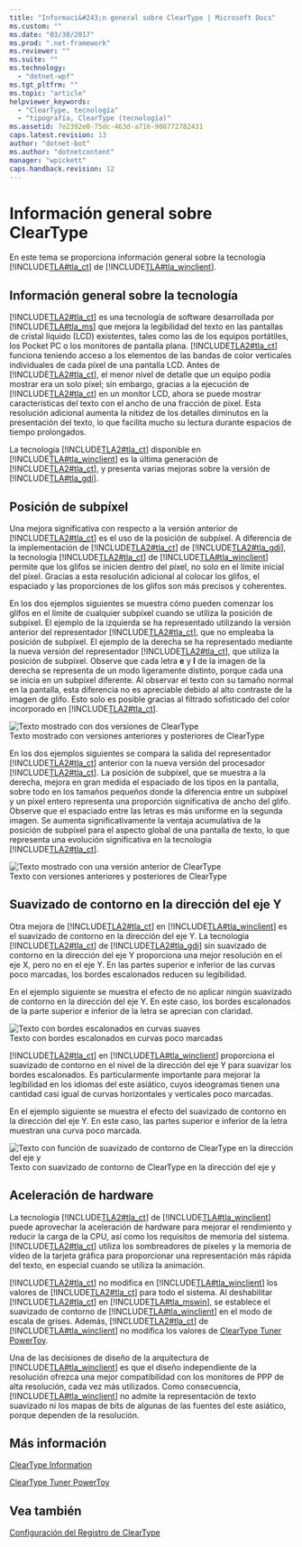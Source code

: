 ```yaml
---
title: "Informaci&#243;n general sobre ClearType | Microsoft Docs"
ms.custom: ""
ms.date: "03/30/2017"
ms.prod: ".net-framework"
ms.reviewer: ""
ms.suite: ""
ms.technology: 
  - "dotnet-wpf"
ms.tgt_pltfrm: ""
ms.topic: "article"
helpviewer_keywords: 
  - "ClearType, tecnología"
  - "tipografía, ClearType (tecnología)"
ms.assetid: 7e2392e0-75dc-463d-a716-908772782431
caps.latest.revision: 13
author: "dotnet-bot"
ms.author: "dotnetcontent"
manager: "wpickett"
caps.handback.revision: 12
---
```

# Informaci&#243;n general sobre ClearType
En este tema se proporciona información general sobre la tecnología [!INCLUDE[TLA#tla_ct](../../../../includes/tlasharptla-ct-md.md)] de [!INCLUDE[TLA#tla_winclient](../../../../includes/tlasharptla-winclient-md.md)].  
  
   
  
<a name="overview"></a>   
## Información general sobre la tecnología  
 [!INCLUDE[TLA2#tla_ct](../../../../includes/tla2sharptla-ct-md.md)] es una tecnología de software desarrollada por [!INCLUDE[TLA#tla_ms](../../../../includes/tlasharptla-ms-md.md)] que mejora la legibilidad del texto en las pantallas de cristal líquido \(LCD\) existentes, tales como las de los equipos portátiles, los Pocket PC o los monitores de pantalla plana.  [!INCLUDE[TLA2#tla_ct](../../../../includes/tla2sharptla-ct-md.md)] funciona teniendo acceso a los elementos de las bandas de color verticales individuales de cada píxel de una pantalla LCD.  Antes de [!INCLUDE[TLA2#tla_ct](../../../../includes/tla2sharptla-ct-md.md)], el menor nivel de detalle que un equipo podía mostrar era un solo píxel; sin embargo, gracias a la ejecución de [!INCLUDE[TLA2#tla_ct](../../../../includes/tla2sharptla-ct-md.md)] en un monitor LCD, ahora se puede mostrar características del texto con el ancho de una fracción de píxel.  Esta resolución adicional aumenta la nitidez de los detalles diminutos en la presentación del texto, lo que facilita mucho su lectura durante espacios de tiempo prolongados.  
  
 La tecnología [!INCLUDE[TLA2#tla_ct](../../../../includes/tla2sharptla-ct-md.md)] disponible en [!INCLUDE[TLA#tla_winclient](../../../../includes/tlasharptla-winclient-md.md)] es la última generación de [!INCLUDE[TLA2#tla_ct](../../../../includes/tla2sharptla-ct-md.md)], y presenta varias mejoras sobre la versión de [!INCLUDE[TLA#tla_gdi](../../../../includes/tlasharptla-gdi-md.md)].  
  
<a name="sub-pixel_positioning"></a>   
## Posición de subpíxel  
 Una mejora significativa con respecto a la versión anterior de [!INCLUDE[TLA2#tla_ct](../../../../includes/tla2sharptla-ct-md.md)] es el uso de la posición de subpíxel.  A diferencia de la implementación de [!INCLUDE[TLA2#tla_ct](../../../../includes/tla2sharptla-ct-md.md)] de [!INCLUDE[TLA2#tla_gdi](../../../../includes/tla2sharptla-gdi-md.md)], la tecnología [!INCLUDE[TLA2#tla_ct](../../../../includes/tla2sharptla-ct-md.md)] de [!INCLUDE[TLA#tla_winclient](../../../../includes/tlasharptla-winclient-md.md)] permite que los glifos se inicien dentro del píxel, no solo en el límite inicial del píxel.  Gracias a esta resolución adicional al colocar los glifos, el espaciado y las proporciones de los glifos son más precisos y coherentes.  
  
 En los dos ejemplos siguientes se muestra cómo pueden comenzar los glifos en el límite de cualquier subpíxel cuando se utiliza la posición de subpíxel.  El ejemplo de la izquierda se ha representado utilizando la versión anterior del representador [!INCLUDE[TLA2#tla_ct](../../../../includes/tla2sharptla-ct-md.md)], que no empleaba la posición de subpíxel.  El ejemplo de la derecha se ha representado mediante la nueva versión del representador [!INCLUDE[TLA2#tla_ct](../../../../includes/tla2sharptla-ct-md.md)], que utiliza la posición de subpíxel.  Observe que cada letra **e** y **l** de la imagen de la derecha se representa de un modo ligeramente distinto, porque cada una se inicia en un subpíxel diferente.  Al observar el texto con su tamaño normal en la pantalla, esta diferencia no es apreciable debido al alto contraste de la imagen de glifo.  Esto solo es posible gracias al filtrado sofisticado del color incorporado en [!INCLUDE[TLA2#tla_ct](../../../../includes/tla2sharptla-ct-md.md)].  
  
 ![Texto mostrado con dos versiones de ClearType](../../../../docs/framework/wpf/advanced/media/wcpsdk-mmgraphics-text-cleartype-overview-01.png "wcpsdk\_mmgraphics\_text\_cleartype\_overview\_01")  
Texto mostrado con versiones anteriores y posteriores de ClearType  
  
 En los dos ejemplos siguientes se compara la salida del representador [!INCLUDE[TLA2#tla_ct](../../../../includes/tla2sharptla-ct-md.md)] anterior con la nueva versión del procesador [!INCLUDE[TLA2#tla_ct](../../../../includes/tla2sharptla-ct-md.md)].  La posición de subpíxel, que se muestra a la derecha, mejora en gran medida el espaciado de los tipos en la pantalla, sobre todo en los tamaños pequeños donde la diferencia entre un subpíxel y un píxel entero representa una proporción significativa de ancho del glifo.  Observe que el espaciado entre las letras es más uniforme en la segunda imagen.  Se aumenta significativamente la ventaja acumulativa de la posición de subpíxel para el aspecto global de una pantalla de texto, lo que representa una evolución significativa en la tecnología [!INCLUDE[TLA2#tla_ct](../../../../includes/tla2sharptla-ct-md.md)].  
  
 ![Texto mostrado con una versión anterior de ClearType](../../../../docs/framework/wpf/advanced/media/wcpsdk-mmgraphics-text-cleartype-overview-02.png "wcpsdk\_mmgraphics\_text\_cleartype\_overview\_02")  
Texto con versiones anteriores y posteriores de ClearType  
  
<a name="y-direction_antialiasing"></a>   
## Suavizado de contorno en la dirección del eje Y  
 Otra mejora de [!INCLUDE[TLA2#tla_ct](../../../../includes/tla2sharptla-ct-md.md)] en [!INCLUDE[TLA#tla_winclient](../../../../includes/tlasharptla-winclient-md.md)] es el suavizado de contorno en la dirección del eje Y.  La tecnología [!INCLUDE[TLA2#tla_ct](../../../../includes/tla2sharptla-ct-md.md)] de [!INCLUDE[TLA2#tla_gdi](../../../../includes/tla2sharptla-gdi-md.md)] sin suavizado de contorno en la dirección del eje Y proporciona una mejor resolución en el eje X, pero no en el eje Y.  En las partes superior e inferior de las curvas poco marcadas, los bordes escalonados reducen su legibilidad.  
  
 En el ejemplo siguiente se muestra el efecto de no aplicar ningún suavizado de contorno en la dirección del eje Y.  En este caso, los bordes escalonados de la parte superior e inferior de la letra se aprecian con claridad.  
  
 ![Texto con bordes escalonados en curvas suaves](../../../../docs/framework/wpf/advanced/media/wcpsdk-mmgraphics-text-cleartype-overview-03.png "wcpsdk\_mmgraphics\_text\_cleartype\_overview\_03")  
Texto con bordes escalonados en curvas poco marcadas  
  
 [!INCLUDE[TLA2#tla_ct](../../../../includes/tla2sharptla-ct-md.md)] en [!INCLUDE[TLA#tla_winclient](../../../../includes/tlasharptla-winclient-md.md)] proporciona el suavizado de contorno en el nivel de la dirección del eje Y para suavizar los bordes escalonados.  Es particularmente importante para mejorar la legibilidad en los idiomas del este asiático, cuyos ideogramas tienen una cantidad casi igual de curvas horizontales y verticales poco marcadas.  
  
 En el ejemplo siguiente se muestra el efecto del suavizado de contorno en la dirección del eje Y.  En este caso, las partes superior e inferior de la letra muestran una curva poco marcada.  
  
 ![Texto con función de suavizado de contorno de ClearType en la dirección del eje y](../../../../docs/framework/wpf/advanced/media/wcpsdk-mmgraphics-text-cleartype-overview-04.png "wcpsdk\_mmgraphics\_text\_cleartype\_overview\_04")  
Texto con suavizado de contorno de ClearType en la dirección del eje y  
  
<a name="hardware_acceleration"></a>   
## Aceleración de hardware  
 La tecnología [!INCLUDE[TLA2#tla_ct](../../../../includes/tla2sharptla-ct-md.md)] de [!INCLUDE[TLA#tla_winclient](../../../../includes/tlasharptla-winclient-md.md)] puede aprovechar la aceleración de hardware para mejorar el rendimiento y reducir la carga de la CPU, así como los requisitos de memoria del sistema.  [!INCLUDE[TLA2#tla_ct](../../../../includes/tla2sharptla-ct-md.md)] utiliza los sombreadores de píxeles y la memoria de vídeo de la tarjeta gráfica para proporcionar una representación más rápida del texto, en especial cuando se utiliza la animación.  
  
 [!INCLUDE[TLA2#tla_ct](../../../../includes/tla2sharptla-ct-md.md)] no modifica en [!INCLUDE[TLA#tla_winclient](../../../../includes/tlasharptla-winclient-md.md)] los valores de [!INCLUDE[TLA2#tla_ct](../../../../includes/tla2sharptla-ct-md.md)] para todo el sistema.  Al deshabilitar [!INCLUDE[TLA2#tla_ct](../../../../includes/tla2sharptla-ct-md.md)] en [!INCLUDE[TLA#tla_mswin](../../../../includes/tlasharptla-mswin-md.md)], se establece el suavizado de contorno de [!INCLUDE[TLA#tla_winclient](../../../../includes/tlasharptla-winclient-md.md)] en el modo de escala de grises. Además, [!INCLUDE[TLA2#tla_ct](../../../../includes/tla2sharptla-ct-md.md)] de [!INCLUDE[TLA#tla_winclient](../../../../includes/tlasharptla-winclient-md.md)] no modifica los valores de [ClearType Tuner PowerToy](http://www.microsoft.com/typography/ClearTypePowerToy.mspx).  
  
 Una de las decisiones de diseño de la arquitectura de [!INCLUDE[TLA#tla_winclient](../../../../includes/tlasharptla-winclient-md.md)] es que el diseño independiente de la resolución ofrezca una mejor compatibilidad con los monitores de PPP de alta resolución, cada vez más utilizados.  Como consecuencia, [!INCLUDE[TLA#tla_winclient](../../../../includes/tlasharptla-winclient-md.md)] no admite la representación de texto suavizado ni los mapas de bits de algunas de las fuentes del este asiático, porque dependen de la resolución.  
  
<a name="further_information"></a>   
## Más información  
 [ClearType Information](http://www.microsoft.com/typography/ClearTypeInfo.mspx)  
  
 [ClearType Tuner PowerToy](http://www.microsoft.com/typography/ClearTypePowerToy.mspx)  
  
## Vea también  
 [Configuración del Registro de ClearType](../../../../docs/framework/wpf/advanced/cleartype-registry-settings.md)